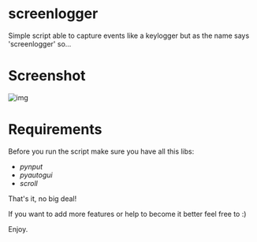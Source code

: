 # screenlogger

Simple script able to capture events like a keylogger but as the name says 'screenlogger' so...



# Screenshot

![img](https://user-images.githubusercontent.com/17681052/28185403-9020a700-67ed-11e7-9087-39f4d2e6f673.png)

# Requirements

Before you run the script make sure you have all this libs:

- *pynput*
- *pyautogui*
- *scroll*





That's it, no big deal!

If you want to add more features or help to become it  better feel free to :)

Enjoy.
